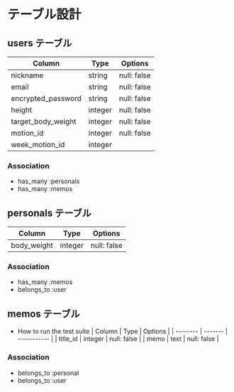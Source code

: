 # テーブル設計

## users テーブル

| Column             | Type    | Options     |
| ------------------ | ------- | ----------- |
| nickname           | string  | null: false |
| email              | string  | null: false |
| encrypted_password | string  | null: false |
| height             | integer | null: false |
| target_body_weight | integer | null: false |
| motion_id          | integer | null: false |
| week_motion_id     | integer |             |

### Association
- has_many :personals
- has_many :memos

## personals テーブル

| Column      | Type    | Options     |
| ----------- | ------- | ----------- |
| body_weight | integer | null: false |

### Association
- has_many :memos
- belongs_to :user

## memos テーブル

* How to run the test suite
| Column   | Type    | Options     |
| -------- | ------- | ----------- |
| title_id | integer | null: false |
| memo     | text    | null: false |

### Association
- belongs_to :personal
- belongs_to :user
